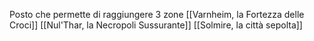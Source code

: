 Posto che permette di raggiungere 3 zone
[[Varnheim, la Fortezza delle Croci]]
[[Nul'Thar, la Necropoli Sussurante]]
[[Solmire, la città sepolta]]
